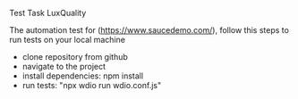 Test Task LuxQuality

The automation test for (https://www.saucedemo.com/), follow this steps to run tests on your local machine


* clone repository from github
* navigate to the project
* install dependencies: npm install
* run tests: "npx wdio run wdio.conf.js"